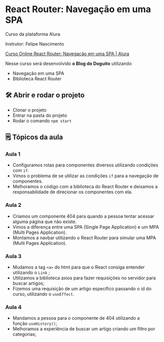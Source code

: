 # React Router: Navegação em uma SPA

Curso da plataforma Alura

Instrutor: Felipe Nascimento

[Curso Online React Router: Navegação em uma SPA | Alura](https://cursos.alura.com.br/course/react-router-navegacao-spa)

Nesse curso será desenvolvido **o Blog do Doguito** utilizando

- Navegação em uma SPA
- Biblioteca React Router

## 🛠️ Abrir e rodar o projeto

- Clonar o projeto
- Entrar na pasta do projeto
- Rodar o comando `npm start`

## 🗒️ Tópicos da aula

### Aula 1

- Configuramos rotas para componentes diversos utilizando condições com `if`.
- Vimos o problema de se utilizar as condições `if` para a navegação de componentes.
- Melhoramos o código com a biblioteca do React Router e deixamos a responsabilidade de direcionar os componentes com ela.
### Aula 2

- Criamos um componente 404 para quando a pessoa tentar acessar alguma página que não existe.
- Vimos a diferença entre uma SPA (Single Page Application) e um MPA (Multi Pages Application).
- Montamos a navbar utilizando o React Router para simular uma MPA (Multi Pages Application).
### Aula 3

- Mudamos a tag `<a>` do html para que o React consiga entender utilizando o `Link` ;
- Utilizamos a biblioteca axios para fazer requisições no servidor para buscar artigos;
- Fizemos uma requisição de um artigo específico passando o id do curso, utilizando o `useEffect`.
### Aula 4

- Mandamos a pessoa para o componente de 404 utilizando a função `useHistory()`;
- Melhoramos a experiência de buscar um artigo criando um filtro por categorias;